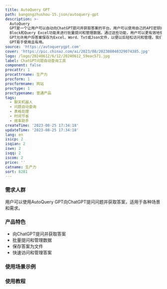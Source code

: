 ```yaml
---
title: AutoQuery GPT
path: bangongzhushou-15.json/autoquery-gpt
description: >-
  AutoQuery
  GPT是一个让用户可以自动向ChatGPT提问并获取答案的平台。用户可以使用自己的API密钥向ChatGPT提问，并将答案保存为文件，从而节省时间并提高效率。用户可以使用Query
  Block和Query Excel功能来进行批量提问和管理数据。通过这些功能，用户可以更有效地使用ChatGPT并更轻松地管理操作。AutoQuery
  GPT允许用户将答案保存为Excel、Word、Txt或Json文件，以便以后轻松访问和管理。我们保证所有的查询都将保密处理。希望您能够发现AutoQuery
  GPT易于使用且有用。
source: 'https://autoquerygpt.com'
cover: 'https://pic.chinaz.com/ai/2023/08/202308040329074385.jpg'
logo: /logo/20240612/6/12/20240612_59eac571.jpg
label: ChatGPT问题自动查询工具
component: false
procattr: 1
procattrname: 生产力
procform: 1
procformname: 网站
proctype: 1
proctypename: 普通产品
tags:
  - 聊天机器人
  - 问题自动查询
  - 表格处理
  - 时间节省
  - 效率助手
createTime: '2023-08-25 17:34:18'
updateTime: '2023-08-25 17:34:18'
lang: en
isicp: 2
isqian: 2
iswx: 2
isqq: 2
iscom: 2
price: ''
catname: 生产力
sort: 8281
---
```




### 需求人群
用户可以使用AutoQuery GPT向ChatGPT提问问题并获取答案，适用于各种场景和需求。

### 产品特色
- 向ChatGPT提问并获取答案
- 批量提问和管理数据
- 保存答案为文件
- 快速访问和管理答案

### 使用场景示例


### 使用教程


  
